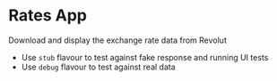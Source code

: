 # Rates App

Download and display the exchange rate data from Revolut

- Use `stub` flavour to test against fake response and running UI tests
- Use `debug` flavour to test against real data


